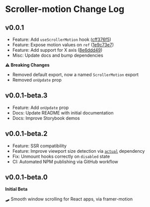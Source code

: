 # Scroller-motion Change Log

## v0.0.1

- Feature: Add `useScrollerMotion` hook ([cff376f5](https://github.com/wombak/scroller-motion/commit/cff376f5))
- Feature: Expose motion values on `ref` ([1e9c73e7](https://github.com/wombak/scroller-motion/commit/1e9c73e7))
- Feature: Add support for X axis ([8e6ddd49](https://github.com/wombak/scroller-motion/commit/8e6ddd49))
- Misc: Update docs and bump dependencies

**⚠️ Breaking Changes**

- Removed default export, now a named `ScrollerMotion` export
- Removed `onUpdate` prop

## v0.0.1-beta.3

- Feature: Add `onUpdate` prop
- Docs: Update README with initial documentation
- Docs: Improve Storybook demos

## v0.0.1-beta.2

- Feature: SSR compatibility
- Feature: Improve viewport size detection via [`actual`](https://github.com/ryanve/actual) dependency
- Fix: Unmount hooks correctly on `disabled` state
- CI: Automated NPM publishing via GitHub workflow

## v0.0.1-beta.0

**Initial Beta**

🛹 Smooth window scrolling for React apps, via framer-motion
